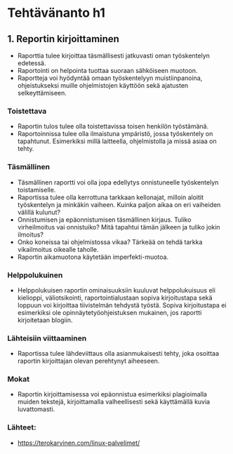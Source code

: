 # Tehtävänanto h1

## 1. Reportin kirjoittaminen
- Raporttia tulee kirjoittaa täsmällisesti jatkuvasti oman työskentelyn edetessä.
- Raportointi on helpointa tuottaa suoraan sähköiseen muotoon.
- Raportteja voi hyödyntää omaan työskentelyyn muistiinpanoina, ohjeistukseksi muille ohjelmistojen käyttöön sekä ajatusten selkeyttämiseen.

### Toistettava
- Raportin tulos tulee olla toistettavissa toisen henkilön työstämänä.
- Raportoinnissa tulee olla ilmaistuna ympäristö, jossa työskentely on tapahtunut. Esimerkiksi millä laitteella, ohjelmistolla ja missä asiaa on tehty. 

### Täsmällinen
- Täsmällinen raportti voi olla jopa edellytys onnistuneelle työskentelyn toistamiselle.
- Raportissa tulee olla kerrottuna tarkkaan kellonajat, milloin aloitit työskentelyn ja minkäkin vaiheen. Kuinka paljon aikaa on eri vaiheiden välillä kulunut?
- Onnistumisen ja epäonnistumisen täsmällinen kirjaus. Tuliko virheilmoitus vai onnistuiko? Mitä tapahtui tämän jälkeen ja tuliko jokin ilmoitus?
- Onko koneissa tai ohjelmistossa vikaa? Tärkeää on tehdä tarkka vikailmoitus oikealle taholle.
- Raportin aikamuotona käytetään imperfekti-muotoa.

### Helppolukuinen
- Helppolukuisen raportin ominaisuuksiin kuuluvat helppolukuisuus eli kielioppi, väliotsikointi, raportointialustaan sopiva kirjoitustapa sekä loppuun voi kirjoittaa tiivistelmän tehdystä työstä. Sopiva kirjoitustapa ei esimerkiksi ole opinnäytetyöohjeistuksen mukainen, jos raportti kirjoitetaan blogiin.

### Lähteisiin viittaaminen
- Raportissa tulee lähdeviittaus olla asianmukaisesti tehty, joka osoittaa raportin kirjoittajan olevan perehtynyt aiheeseen.

### Mokat
- Raportin kirjoittamisessa voi epäonnistua esimerkiksi plagioimalla muiden tekstejä, kirjoittamalla valheellisesti sekä käyttämällä kuvia luvattomasti.

### Lähteet:
- https://terokarvinen.com/linux-palvelimet/ 
